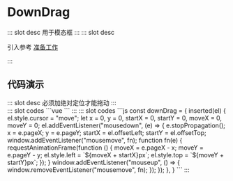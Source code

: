 # DownDrag

<ContainerBox title="介绍">
::: slot desc
用于模态框
:::
</ContainerBox>

<ContainerBox title="使用">
::: slot desc

引入参考 [准备工作](/Directives/base/start.html#准备工作)

:::
</ContainerBox>

## 代码演示

<ContainerBox title="基础用法">
::: slot desc
必须加绝对定位才能拖动
:::
<div class="demoBox">
<Directives-DownDrag-index />
</div>

<ShowCode>
::: slot codes
```vue
<template>
  <div class="DownDrag" v-downDrag>
    这里可以拖动
    <div class="content" @mousedown.stop>这个区域拖动不了</div>
  </div>
</template>
<style scoped>
.DownDrag {
  position: absolute;
  width: 25vw;
  height: 25vw;
  background-color: #000;
  font-size: 2vw;
  color: #fff;
  display: flex;
  flex-direction: column;
  justify-content: flex-end;
  align-items: center;
  z-index: 999;
  user-select: none;
  box-shadow: rgb(38, 57, 77) 0px 20px 30px -10px;
}
.content {
  width: 100%;
  height: calc(100% - 50px);
  background-color: #333;
  cursor: initial;
  display: flex;
  justify-content: center;
  align-items: center;
}
</style>
```
:::
</ShowCode>

<ShowCode>
::: slot codes
```js
const downDrag = {
  inserted(el) {
    el.style.cursor = "move";
    let x = 0,
      y = 0,
      startX = 0,
      startY = 0,
      moveX = 0,
      moveY = 0;
    el.addEventListener("mousedown", (e) => {
      e.stopPropagation();
      x = e.pageX;
      y = e.pageY;
      startX = el.offsetLeft;
      startY = el.offsetTop;
      window.addEventListener("mousemove", fn);
      function fn(e) {
        requestAnimationFrame(function () {
          moveX = e.pageX - x;
          moveY = e.pageY - y;
          el.style.left = `${moveX + startX}px`;
          el.style.top = `${moveY + startY}px`;
        });
      }
      window.addEventListener("mouseup", () => {
        window.removeEventListener("mousemove", fn);
      });
    });
  },
}
```
:::
</ShowCode>
</ContainerBox>
